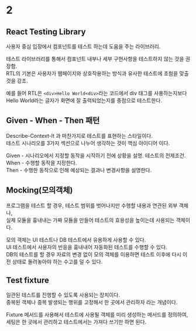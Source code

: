 # 2

## React Testing Library

사용자 중심 입장에서 컴포넌트를 테스트 하는데 도움을 주는 라이브러리.  

테스트 라이브러리를 통해서 컴포넌트 내부나 세부 구현사항을 테스트하지 않는 것을 권장함.  
RTL의 기본은 사용자가 웹페이지와 상호작용하는 방식과 유사한 테스트에 초첨을 맞출 것을 강조.

예를 들어 RTL은 `<div>Hello World<div>`라는 코드에서 div 태그를 사용하는지보다  
Hello World라는 글자가 화면에 잘 출력되었는지를 중점으로 테스트한다.

## Given - When - Then 패턴

Describe-Context-It 과 마찬가지로 테스트를 표현하는 스타일이다.  
테스트 시나리오를 3가지 섹션으로 나누어 생각하는 것이 핵심 아이디어 이다.

Given - 시나리오에서 지정할 동작을 시작하기 전에 상황을 설명. 테스트의 전제조건.  
When - 수행할 동작을 지정한다.  
Then - 수행한 동작으로 인해 예상되는 결과나 변경사항을 설명한다.  

## Mocking(모의객체)

프로그램을 테스트 할 경우, 테스트 범위를 벗어나지만 수행할 내용과 연관된 외부 객체나,  
실제 모듈을 흉내내는 가짜 모듈을 만들어 테스트의 효용성을 높이는데 사용되는 객체이다.

모의 객체는 UI 테스트나 DB 테스트에서 유용하게 사용할 수 있다.  
UI 테스트에서 사용자의 반응을 흉내내어 자동화된 테스트를 수행할 수 있다.  
DB의 테스트를 할 경우 자료의 변경 없이 모의 객체를 이용하면 테스트 이후에 다시 이전 상태로 돌려놓아야 하는 수고를 덜 수 있다.  

## Test fixture

일관된 테스트를 진행할 수 있도록 사용되는 장치이다.  
중복된 객체나 중복 발생되는 행위를 고정해서 한 곳에서 관리하자 라는 개념이다.  

Fixture 메서드를 사용해서 테스트에 사용될 객체를 미리 생성하는 메서드를 정의하여,  
세팅은 한 곳에서 관리하고 테스트에서는 가져다 쓰기만 하면 된다.  
